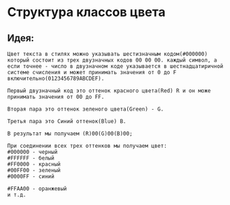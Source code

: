 # Структура классов цвета

## Идея:

    Цвет текста в стилях можно указывать шестизначным кодом(#000000)
    который состоит из трех двузначных кодов 00 00 00. каждый символ, а если точнее - число в двузначном коде указывается в шестнадцатиричной системе счисления и может принимать значения от 0 до F включительно(0123456789ABCDEF).

    Первый двузначный код это оттенок красного цвета(Red) R и он може принимать значения от 00 до FF.

    Вторая пара это оттенок зеленого цвета(Green) - G.

    Третья пара это Синий оттенок(Blue) B.

    В результат мы получаем (R)00(G)00(B)00;

    При соединении всех трех оттенков мы получаем цвет:
    #000000 - черный
    #FFFFFF - белый
    #FF0000 - красный
    #00FF00 - зеленый
    #0000FF - синий

    #FFAA00 - оранжевый
    и т.д.
